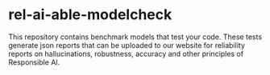 # rel-ai-able-modelcheck
This repository contains benchmark models that test your code. These tests generate json reports that can be uploaded to our website for reliability reports on hallucinations, robustness, accuracy and other principles of Responsible AI.
